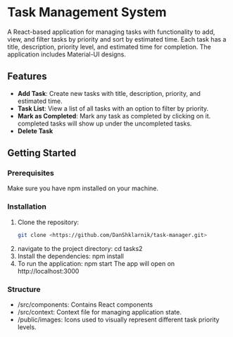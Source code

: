 # Task Management System

A React-based application for managing tasks with functionality to add, view, and filter tasks by priority and sort by estimated time. Each task has a title, description, priority level, and estimated time for completion. The application includes Material-UI designs.

## Features

- **Add Task**: Create new tasks with title, description, priority, and estimated time.
- **Task List**: View a list of all tasks with an option to filter by priority. 
- **Mark as Completed**: Mark any task as completed by clicking on it. completed tasks will show up under the  uncompleted tasks.
- **Delete Task**

## Getting Started

### Prerequisites

Make sure you have npm installed on your machine.

### Installation

1. Clone the repository:
   ```bash
   git clone <https://github.com/DanShklarnik/task-manager.git>
2. navigate to the project directory:
   cd tasks2
3. Install the dependencies:
   npm install
4. To run the application:
   npm start
The app will open on http://localhost:3000


### Structure
- /src/components: Contains React components
- /src/context: Context file for managing application state.
- /public/images: Icons used to visually represent different task priority levels.
